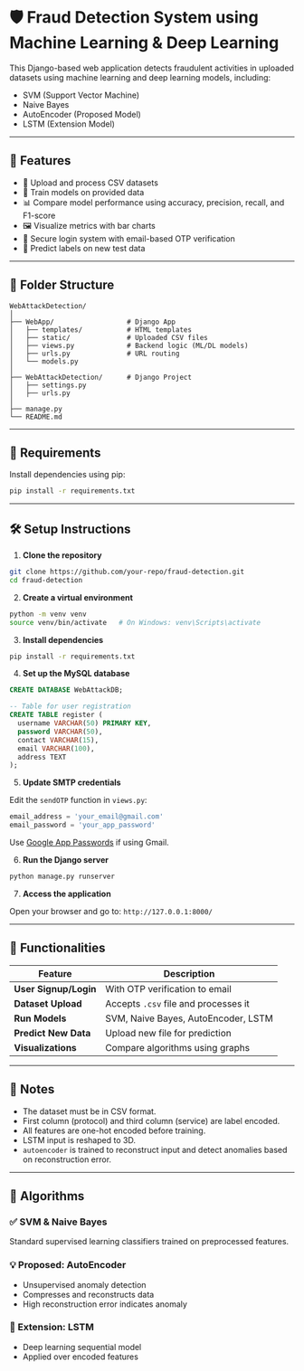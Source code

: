 # 🛡️ Fraud Detection System using Machine Learning & Deep Learning

This Django-based web application detects fraudulent activities in uploaded datasets using machine learning and deep learning models, including:

* SVM (Support Vector Machine)
* Naive Bayes
* AutoEncoder (Proposed Model)
* LSTM (Extension Model)

---

## 🚀 Features

* 📁 Upload and process CSV datasets
* 🧠 Train models on provided data
* 📊 Compare model performance using accuracy, precision, recall, and F1-score
* 🖼️ Visualize metrics with bar charts
* 🔐 Secure login system with email-based OTP verification
* 🔎 Predict labels on new test data

---

## 📂 Folder Structure

```
WebAttackDetection/
│
├── WebApp/                  # Django App
│   ├── templates/           # HTML templates
│   ├── static/              # Uploaded CSV files
│   ├── views.py             # Backend logic (ML/DL models)
│   ├── urls.py              # URL routing
│   └── models.py
│
├── WebAttackDetection/      # Django Project
│   ├── settings.py
│   ├── urls.py
│
├── manage.py
└── README.md
```

---

## 🧰 Requirements

Install dependencies using pip:

```bash
pip install -r requirements.txt
```
---

## 🛠️ Setup Instructions

1. **Clone the repository**

```bash
git clone https://github.com/your-repo/fraud-detection.git
cd fraud-detection
```

2. **Create a virtual environment**

```bash
python -m venv venv
source venv/bin/activate   # On Windows: venv\Scripts\activate
```

3. **Install dependencies**

```bash
pip install -r requirements.txt
```

4. **Set up the MySQL database**

```sql
CREATE DATABASE WebAttackDB;

-- Table for user registration
CREATE TABLE register (
  username VARCHAR(50) PRIMARY KEY,
  password VARCHAR(50),
  contact VARCHAR(15),
  email VARCHAR(100),
  address TEXT
);
```

5. **Update SMTP credentials**

Edit the `sendOTP` function in `views.py`:

```python
email_address = 'your_email@gmail.com'
email_password = 'your_app_password'
```

Use [Google App Passwords](https://support.google.com/accounts/answer/185833) if using Gmail.

6. **Run the Django server**

```bash
python manage.py runserver
```

7. **Access the application**

Open your browser and go to:
`http://127.0.0.1:8000/`

---

## 🧪 Functionalities

| Feature               | Description                          |
| --------------------- | ------------------------------------ |
| **User Signup/Login** | With OTP verification to email       |
| **Dataset Upload**    | Accepts `.csv` file and processes it |
| **Run Models**        | SVM, Naive Bayes, AutoEncoder, LSTM  |
| **Predict New Data**  | Upload new file for prediction       |
| **Visualizations**    | Compare algorithms using graphs      |


---

## 📌 Notes

* The dataset must be in CSV format.
* First column (protocol) and third column (service) are label encoded.
* All features are one-hot encoded before training.
* LSTM input is reshaped to 3D.
* `autoencoder` is trained to reconstruct input and detect anomalies based on reconstruction error.

---

## 🧠 Algorithms

### ✅ SVM & Naive Bayes

Standard supervised learning classifiers trained on preprocessed features.

### 💡 Proposed: AutoEncoder

* Unsupervised anomaly detection
* Compresses and reconstructs data
* High reconstruction error indicates anomaly

### 🔮 Extension: LSTM

* Deep learning sequential model
* Applied over encoded features

